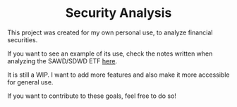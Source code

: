 <h1 align="center">Security Analysis</h1>

This project was created for my own personal use, to analyze financial securities.

If you want to see an example of its use, check the notes written when analyzing the SAWD/SDWD ETF [here](https://github.com/goncalovf/security-analysis/blob/master/vvsa/notebook/SAWD_SDWD.ipynb).

It is still a WIP. I want to add more features and also make it more accessible for general use.

If you want to contribute to these goals, feel free to do so!
